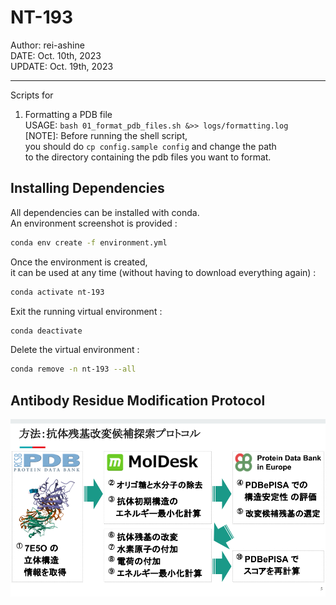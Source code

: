 # NT-193
Author: rei-ashine<br>
DATE: Oct. 10th, 2023<br>
UPDATE: Oct. 19th, 2023<br>

---
Scripts for
01. Formatting a PDB file<br>
USAGE: `bash 01_format_pdb_files.sh &>> logs/formatting.log`<br>
[NOTE]: Before running the shell script,<br>
you should do `cp config.sample config` and change the path<br>
to the directory containing the pdb files you want to format.

## Installing Dependencies
All dependencies can be installed with conda.<br>
An environment screenshot is provided :
```bash
conda env create -f environment.yml
```
Once the environment is created,<br>
it can be used at any time (without having to download everything again) :
```bash
conda activate nt-193
```
Exit the running virtual environment :
```bash
conda deactivate
```
Delete the virtual environment :
```bash
conda remove -n nt-193 --all
```

## Antibody Residue Modification Protocol
![image](./data/PNG/Antibody_residue_modification_protocol_20231018.png)